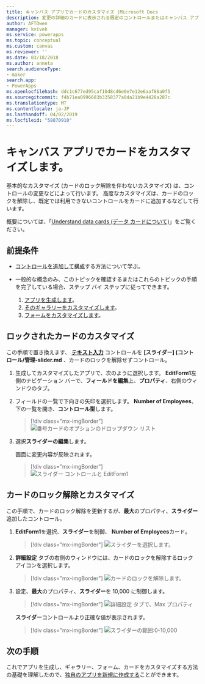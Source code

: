```yaml
---
title: キャンバス アプリでカードのカスタマイズ |Microsoft Docs
description: 変更の詳細のカードに表示される既定のコントロールまたはキャンバス アプリでのフォームの編集
author: AFTOwen
manager: kvivek
ms.service: powerapps
ms.topic: conceptual
ms.custom: canvas
ms.reviewer: ''
ms.date: 03/18/2018
ms.author: anneta
search.audienceType:
- maker
search.app:
- PowerApps
ms.openlocfilehash: ddc1c677ed95caf10d8cd6e0e7e12e6aaf88a0f5
ms.sourcegitcommit: f4b71ea0996603b3358377a0da21b9e4428a287c
ms.translationtype: MT
ms.contentlocale: ja-JP
ms.lasthandoff: 04/02/2019
ms.locfileid: "58870910"
---
```

# <a name="customize-a-card-in-a-canvas-app"></a>キャンバス アプリでカードをカスタマイズします。

基本的なカスタマイズ (カードのロック解除を伴わないカスタマイズ) は、コントロールの変更などによって行います。 高度なカスタマイズは、カードのロックを解除し、既定では利用できないコントロールをカードに追加するなどして行います。

概要については、「[Understand data cards (データ カードについて)](working-with-cards.md)」をご覧ください。

## <a name="prerequisites"></a>前提条件

- [コントロールを追加して構成](add-configure-controls.md)する方法について学ぶ。
- 一般的な概念のみ、このトピックを確認するまたはこれらのトピックの手順を完了している場合、ステップ バイ ステップに従ってできます。

    1. [アプリを生成します](data-platform-create-app.md)。
    1. [そのギャラリーをカスタマイズします](customize-layout-sharepoint.md)。
    1. [フォームをカスタマイズします](customize-forms-sharepoint.md)。

## <a name="customize-a-locked-card"></a>ロックされたカードのカスタマイズ

この手順で置き換えます、 **[テキスト入力](controls/control-text-input.md)** コントロールを **[スライダー] (コントロール/管理-slider.md** 、カードのロックを解除せずコントロール。

1. 生成してカスタマイズしたアプリで、次のように選択します。 **EditForm1**左側のナビゲーション バーで、**フィールドを編集**上、**プロパティ**、右側のウィンドウのタブ。

1. フィールドの一覧で下向きの矢印を選択します。 **Number of Employees**、下の一覧を開き、**コントロール型**します。

    > [!div class="mx-imgBorder"]
    > ![番号カードのオプションのドロップダウン リスト](./media/customize-card/card-selector.png)

1. 選択**スライダーの編集**します。

    画面に変更内容が反映されます。

    > [!div class="mx-imgBorder"]
    > ![スライダー コントロールと EditForm1](./media/customize-card/add-slider.png)

## <a name="unlock-and-customize-a-card"></a>カードのロック解除とカスタマイズ

この手順で、カードのロック解除を更新するが、**最大**のプロパティ、**スライダー**追加したコントロール。

1. **EditForm1**を選択、**スライダー**を制御、 **Number of Employees**カード。

    > [!div class="mx-imgBorder"]
    > ![スライダーを選択します。](./media/customize-card/select-slider.png)

1. **詳細設定**  タブの右側のウィンドウには、カードのロックを解除するロック アイコンを選択します。

    > [!div class="mx-imgBorder"]
    > ![カードのロックを解除します。](./media/customize-card/lock-icon.png)

1. 設定、**最大**のプロパティ、**スライダー**を 10,000 に制御します。

    > [!div class="mx-imgBorder"]
    > ![詳細設定 タブで、Max プロパティ](./media/customize-card/max-property.png)

    **スライダー**コントロールより正確な値が表示されます。

    > [!div class="mx-imgBorder"]
    > ![スライダーの範囲:0-10,000](./media/customize-card/final-slider.png)

## <a name="next-steps"></a>次の手順

これでアプリを生成し、ギャラリー、フォーム、カードをカスタマイズする方法の基礎を理解したので、[独自のアプリを新規に作成する](data-platform-create-app-scratch.md)ことができます。